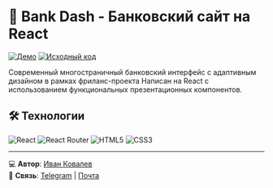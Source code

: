 # 🏦 Bank Dash - Банковский сайт на React

[![Демо](https://img.shields.io/badge/-ДЕМО-0077B6?style=for-the-badge&logo=react&logoColor=white)](https://ivkovalevv.github.io/bankdash/)
[![Исходный код](https://img.shields.io/badge/-ИСХОДНИКИ-181717?style=for-the-badge&logo=github&logoColor=white)](https://github.com/ivkovalevv/bankdash)

Современный многостраничный банковский интерфейс с адаптивным дизайном в рамках фриланс-проекта
Написан на React с использованием функциональных презентационных компонентов.

## 🛠 Технологии

![React](https://img.shields.io/badge/-React-61DAFB?style=for-the-badge&logo=react&logoColor=black)
![React Router](https://img.shields.io/badge/-React_Router-CA4245?style=for-the-badge&logo=react-router&logoColor=white)
![HTML5](https://img.shields.io/badge/-HTML5-E34F26?style=for-the-badge&logo=html5&logoColor=white)
![CSS3](https://img.shields.io/badge/-CSS3-1572B6?style=for-the-badge&logo=css3&logoColor=white)


---

💻 **Автор**: [Иван Ковалев](https://kovalev-site.ru)  
📩 **Связь**: [Telegram](https://t.me/x_kovalev) | [Почта](mailto:ivkovalevv@gmail.ru)